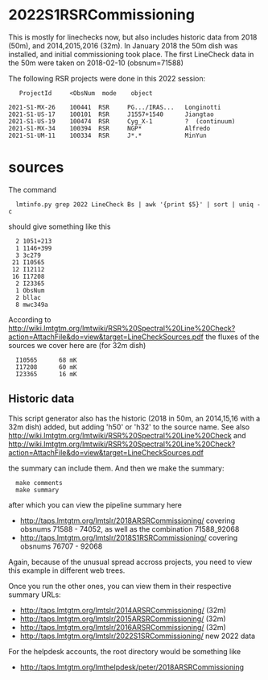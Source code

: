 # 2022S1RSRCommissioning

This is mostly for linechecks now, but also includes historic data from 2018 (50m), 
and 2014,2015,2016 (32m). In January 2018 the 50m dish was installed, and initial
commissioning took place. The first LineCheck data in the 50m were taken 
on 2018-02-10 (obsnum=71588)

The following RSR projects were done in this 2022 session:

       ProjectId     <ObsNum  mode    object

 	2021-S1-MX-26    100441  RSR     PG.../IRAS...   Longinotti
	2021-S1-US-17    100101  RSR     J1557+1540      Jiangtao
	2021-S1-US-19    100474  RSR     Cyg_X-1         ?  (continuum)
	2021-S1-MX-34    100394  RSR     NGP*            Alfredo
	2021-S1-UM-11    100334  RSR     J*.*            MinYun

# sources

The command

      lmtinfo.py grep 2022 LineCheck Bs | awk '{print $5}' | sort | uniq -c

should give something like this

      2 1051+213
      1 1146+399
      3 3c279
     21 I10565
     12 I12112
     16 I17208
      2 I23365
      1 ObsNum
      2 bllac
      8 mwc349a

According to http://wiki.lmtgtm.org/lmtwiki/RSR%20Spectral%20Line%20Check?action=AttachFile&do=view&target=LineCheckSources.pdf
the fluxes of the sources we cover here are (for 32m dish)

      I10565      68 mK
      I17208      60 mK
      I23365      16 mK



## Historic data

This script generator also has the historic (2018 in 50m, an 2014,15,16 with a 32m dish) added, but adding 'h50' or 'h32' to the source name.
See also http://wiki.lmtgtm.org/lmtwiki/RSR%20Spectral%20Line%20Check and 
http://wiki.lmtgtm.org/lmtwiki/RSR%20Spectral%20Line%20Check?action=AttachFile&do=view&target=LineCheckSources.pdf


the summary can include them. And then we make the summary:

      make comments
	  make summary
	  
after which you can view the pipeline summary here

* http://taps.lmtgtm.org/lmtslr/2018ARSRCommissioning/     covering obsnums 71588 - 74052, as well as the combination  71588_92068
* http://taps.lmtgtm.org/lmtslr/2018S1RSRCommissioning/    covering obsnums 76707 - 92068

 
Again, because of the unusual spread accross projects, you need to view this example in different web trees.

Once you run the other ones, you can view them in their respective summary URLs:

* http://taps.lmtgtm.org/lmtslr/2014ARSRCommissioning/   (32m)
* http://taps.lmtgtm.org/lmtslr/2015ARSRCommissioning/   (32m)
* http://taps.lmtgtm.org/lmtslr/2016ARSRCommissioning/   (32m)
* http://taps.lmtgtm.org/lmtslr/2022S1SRCommissioning/   new 2022 data


For the helpdesk accounts, the root directory would be something like

* http://taps.lmtgtm.org/lmthelpdesk/peter/2018ARSRCommissioning
